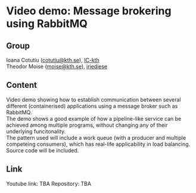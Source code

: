 # Video demo: Message brokering using RabbitMQ

## Group
Ioana Cotutiu (cotutiu@kth.se), [IC-kth](https://github.com/IC-kth)  
Theodor Moise (moise@kth.se), [iriediese](https://github.com/iriediese)

## Content
Video demo showing how to establish communication between several different (containerised) applications using a message broker such as RabbitMQ.  
The demo shows a good example of how a pipeline-like service can be achieved among multiple programs, without changing any of their underlying funcitonality.  
The pattern used will include a work queue (with a producer and multiple competeing consumers), which has real-life applicability in load balancing.  
Source code will be included.   

## Link
Youtube link: TBA
Repository: TBA
